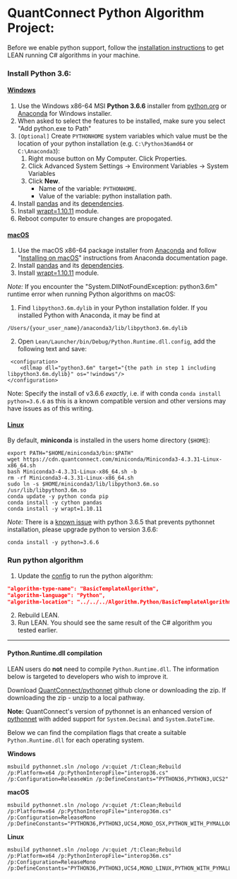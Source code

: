 QuantConnect Python Algorithm Project:
=============

Before we enable python support, follow the [installation instructions](https://github.com/QuantConnect/Lean#installation-instructions) to get LEAN running C# algorithms in your machine. 

### Install Python 3.6:
#### [Windows](https://github.com/QuantConnect/Lean#windows)
1. Use the Windows x86-64 MSI **Python 3.6.6** installer from [python.org](https://www.python.org/downloads/release/python-366/) or [Anaconda](https://repo.anaconda.com/archive/Anaconda3-5.2.0-Windows-x86_64.exe) for Windows installer.
2. When asked to select the features to be installed, make sure you select "Add python.exe to Path"
3. `[Optional]` Create `PYTHONHOME` system variables which value must be the location of your python installation (e.g. `C:\Python36amd64` or `C:\Anaconda3`):
   1. Right mouse button on My Computer. Click Properties.
   2. Click Advanced System Settings -> Environment Variables -> System Variables
   3. Click **New**. 
        - Name of the variable: `PYTHONHOME`. 
        - Value of the variable: python installation path.
4. Install [pandas](https://pandas.pydata.org/) and its [dependencies](https://pandas.pydata.org/pandas-docs/stable/install.html#dependencies).
5. Install [wrapt=1.10.11](https://pypi.org/project/wrapt/) module.
6. Reboot computer to ensure changes are propogated.

#### [macOS](https://github.com/QuantConnect/Lean#macos)

1. Use the macOS x86-64 package installer from [Anaconda](https://repo.anaconda.com/archive/Anaconda3-5.2.0-MacOSX-x86_64.pkg) and follow "[Installing on macOS](https://docs.anaconda.com/anaconda/install/mac-os)" instructions from Anaconda documentation page.
2. Install [pandas](https://pandas.pydata.org/) and its [dependencies](https://pandas.pydata.org/pandas-docs/stable/install.html#dependencies).
3. Install [wrapt=1.10.11](https://pypi.org/project/wrapt/) module.

*Note:* If you encounter the "System.DllNotFoundException: python3.6m" runtime error when running Python algorithms on macOS:
1. Find `libpython3.6m.dylib` in your Python installation folder. If you installed Python with Anaconda, it may be find at
```
/Users/{your_user_name}/anaconda3/lib/libpython3.6m.dylib
```
2. Open `Lean/Launcher/bin/Debug/Python.Runtime.dll.config`, add the following text and save:
```
 <configuration>
    <dllmap dll="python3.6m" target="{the path in step 1 including libpython3.6m.dylib}" os="!windows"/>
</configuration>
```
Note: Specify the install of v3.6.6 _exactly_, i.e. if with conda `conda install python=3.6.6` as this is a known compatible version and other versions may have issues as of this writing. 

#### [Linux](https://github.com/QuantConnect/Lean#linux-debian-ubuntu)
By default, **miniconda** is installed in the users home directory (`$HOME`):
```
export PATH="$HOME/miniconda3/bin:$PATH"
wget https://cdn.quantconnect.com/miniconda/Miniconda3-4.3.31-Linux-x86_64.sh
bash Miniconda3-4.3.31-Linux-x86_64.sh -b
rm -rf Miniconda3-4.3.31-Linux-x86_64.sh
sudo ln -s $HOME/miniconda3/lib/libpython3.6m.so /usr/lib/libpython3.6m.so
conda update -y python conda pip
conda install -y cython pandas
conda install -y wrapt=1.10.11
```

*Note:* There is a [known issue](https://github.com/pythonnet/pythonnet/issues/609) with python 3.6.5 that prevents pythonnet installation, please upgrade python to version 3.6.6:
```
conda install -y python=3.6.6
```

### Run python algorithm
1. Update the [config](https://github.com/QuantConnect/Lean/blob/master/Launcher/config.json) to run the python algorithm:
```json
"algorithm-type-name": "BasicTemplateAlgorithm",
"algorithm-language": "Python",
"algorithm-location": "../../../Algorithm.Python/BasicTemplateAlgorithm.py",
```
 2. Rebuild LEAN.
 3. Run LEAN. You should see the same result of the C# algorithm you tested earlier.

___
#### Python.Runtime.dll compilation
LEAN users do **not** need to compile `Python.Runtime.dll`. The information below is targeted to developers who wish to improve it. 

Download [QuantConnect/pythonnet](https://github.com/QuantConnect/pythonnet/) github clone or downloading the zip. If downloading the zip - unzip to a local pathway.

**Note:** QuantConnect's version of pythonnet is an enhanced version of [pythonnet](https://github.com/pythonnet/pythonnet) with added support for `System.Decimal` and `System.DateTime`.

Below we can find the compilation flags that create a suitable `Python.Runtime.dll` for each operating system.

**Windows**
```
msbuild pythonnet.sln /nologo /v:quiet /t:Clean;Rebuild /p:Platform=x64 /p:PythonInteropFile="interop36.cs" /p:Configuration=ReleaseWin /p:DefineConstants="PYTHON36,PYTHON3,UCS2"
```
**macOS**
```
msbuild pythonnet.sln /nologo /v:quiet /t:Clean;Rebuild /p:Platform=x64 /p:PythonInteropFile="interop36m.cs" /p:Configuration=ReleaseMono /p:DefineConstants="PYTHON36,PYTHON3,UCS4,MONO_OSX,PYTHON_WITH_PYMALLOC"
```
**Linux**
```
msbuild pythonnet.sln /nologo /v:quiet /t:Clean;Rebuild /p:Platform=x64 /p:PythonInteropFile="interop36m.cs" /p:Configuration=ReleaseMono /p:DefineConstants="PYTHON36,PYTHON3,UCS4,MONO_LINUX,PYTHON_WITH_PYMALLOC"
```
